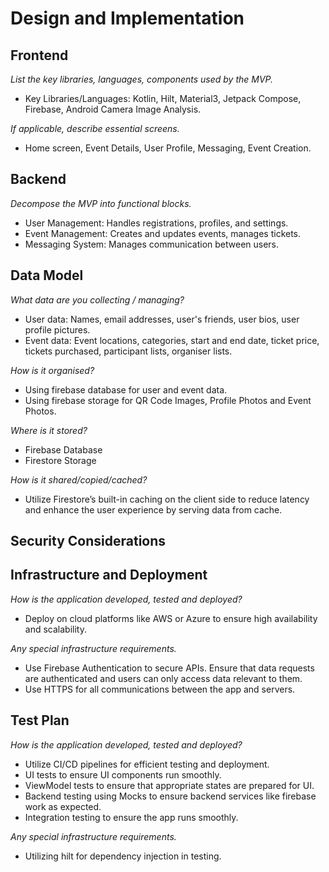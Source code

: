 # Design and Implementation

## Frontend

*List the key libraries, languages, components used by the MVP.*
- Key Libraries/Languages: Kotlin, Hilt, Material3, Jetpack Compose, Firebase, Android Camera Image Analysis.

*If applicable, describe essential screens.*
- Home screen, Event Details, User Profile, Messaging, Event Creation.
## Backend

*Decompose the MVP into functional blocks.*
- User Management: Handles registrations, profiles, and settings.
- Event Management: Creates and updates events, manages tickets.
- Messaging System: Manages communication between users.

## Data Model

*What data are you collecting / managing?*
- User data: Names, email addresses, user's friends, user bios, user profile pictures.
- Event data: Event locations, categories, start and end date, ticket price, tickets purchased, participant lists, organiser lists.

*How is it organised?*
- Using firebase database for user and event data.
- Using firebase storage for QR Code Images, Profile Photos and Event Photos.

*Where is it stored?*
- Firebase Database
- Firestore Storage

*How is it shared/copied/cached?*
- Utilize Firestore’s built-in caching on the client side to reduce latency and enhance the user experience by serving data from cache.

## Security Considerations

## Infrastructure and Deployment

*How is the application developed, tested and deployed?*
- Deploy on cloud platforms like AWS or Azure to ensure high availability and scalability.

*Any special infrastructure requirements.*
- Use Firebase Authentication to secure APIs. Ensure that data requests are authenticated and users can only access data relevant to them.
- Use HTTPS for all communications between the app and servers.


## Test Plan

*How is the application developed, tested and deployed?*
- Utilize CI/CD pipelines for efficient testing and deployment.
- UI tests to ensure UI components run smoothly.
- ViewModel tests to ensure that appropriate states are prepared for UI.
- Backend testing using Mocks to ensure backend services like firebase work as expected.
- Integration testing to ensure the app runs smoothly.

*Any special infrastructure requirements.*
- Utilizing hilt for dependency injection in testing.